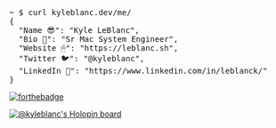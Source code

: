 <!-- <pre>
   __ __  ____   _______  __   ___   _  _______
  / /_\ \/ / /  / __/ _ )/ /  / _ | / |/ / ___/
 /  '_/\  / /__/ _// _  / /__/ __ |/    / /__  
/_/\_\ /_/____/___/____/____/_/ |_/_/|_/\___/  
                                                                                    
</pre> -->

<pre>
~ $ curl kyleblanc.dev/me/
{
  "Name 😎": "Kyle LeBlanc",
  "Bio 🤗": "Sr Mac System Engineer",
  "Website 🖱": "https://leblanc.sh",
  "Twitter 🐦": "@kyleblanc",
  "LinkedIn 📎": "https://www.linkedin.com/in/leblanck/"
}
</pre>

[![forthebadge](https://forthebadge.com/images/badges/powered-by-coffee.svg)](https://www.buymeacoffee.com/kyleblanc)

[![@kyleblanc's Holopin board](https://holopin.me/kyleblanc)](https://holopin.io/@kyleblanc)
